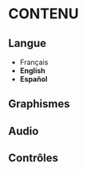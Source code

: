 # CONTENU

## Langue
- Français
- <b>English</b>
- <b>Español</b>
## Graphismes
## Audio
## Contrôles

